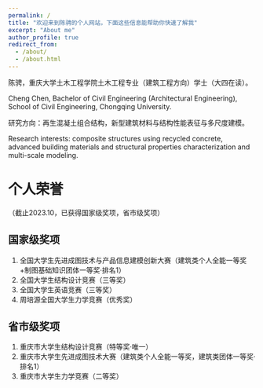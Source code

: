 ```yaml
---
permalink: /
title: "欢迎来到陈骋的个人网站，下面这些信息能帮助你快速了解我"
excerpt: "About me"
author_profile: true
redirect_from: 
  - /about/
  - /about.html
---
```


陈骋，重庆大学土木工程学院土木工程专业（建筑工程方向）学士（大四在读）。

Cheng Chen, Bachelor of Civil Engineering (Architectural Engineering), School of Civil Engineering, Chongqing University.

研究方向：再生混凝土组合结构，新型建筑材料与结构性能表征与多尺度建模。

Research interests: composite structures using recycled concrete, advanced building materials and structural properties characterization and multi-scale modeling.

个人荣誉
======
（截止2023.10，已获得国家级奖项，省市级奖项）

国家级奖项
------
1. 全国大学生先进成图技术与产品信息建模创新大赛（建筑类个人全能一等奖+制图基础知识团体一等奖·排名1）
2. 全国大学生结构设计竞赛（三等奖）
3. 全国大学生英语竞赛（三等奖）
4. 周培源全国大学生力学竞赛（优秀奖）

省市级奖项
------
1. 重庆市大学生结构设计竞赛（特等奖·唯一）
2. 重庆市大学生先进成图技术大赛（建筑类个人全能一等奖，建筑类团体一等奖·排名1）
3. 重庆市大学生力学竞赛（二等奖）
